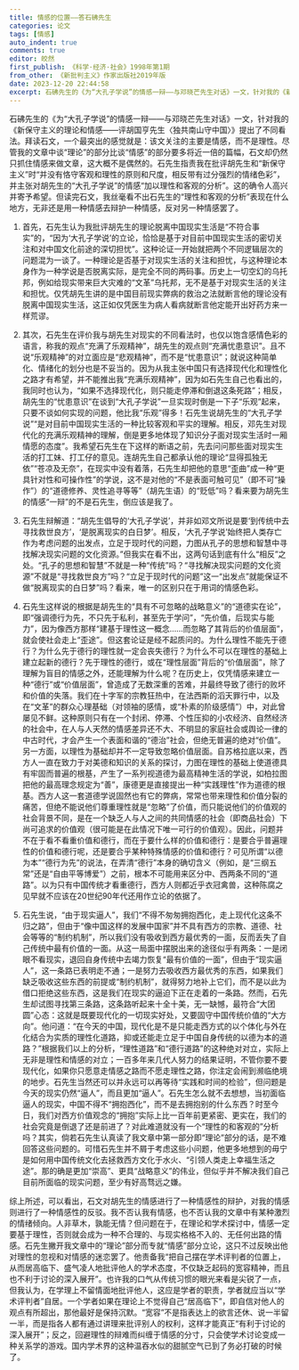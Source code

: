 ```yaml
---
title: 情感的位置——答石砩先生
categories: 论文
tags: [情感]
auto_indent: true
comments: true
editor: 皎然
first_publish: 《科学·经济·社会》1998年第1期
from_other: 《新批判主义》作家出版社2019年版
date: 2023-12-20 22:44:58
excerpt: 石砩先生的《为“大孔子学说”的情感一辩——与邓晓芒先生对话》一文，针对我的《新保守主义的理论和情感——评胡国亨先生〈独共南山守中国〉》提出了不同看法。拜读石文，一个最突出的感觉就是：该文关注的主要是情感，而不是理性。尽管我的文章中谈“理论”的部分比谈“情感”的部分要多将近一倍的篇幅，石文却仍然只抓住情感来做文章，这大概不是偶然的。石先生指责我在批评胡先生和“新保守主义”时“并没有恪守客观和理性的原则和尺度，相反带有过分强烈的情绪色彩”，并主张对胡先生的“大孔子学说”的情感“加以理性和客观的分析”。这的确令人高兴并寄予希望。但读完石文，我丝毫看不出石先生的“理性和客观的分析”表现在什么地方，无非还是用一种情感去辩护一种情感，反对另一种情感罢了。
---
```

石砩先生的《为“大孔子学说”的情感一辩——与邓晓芒先生对话》一文，针对我的《新保守主义的理论和情感——评胡国亨先生〈独共南山守中国〉》提出了不同看法。拜读石文，一个最突出的感觉就是：该文关注的主要是情感，而不是理性。尽管我的文章中谈“理论”的部分比谈“情感”的部分要多将近一倍的篇幅，石文却仍然只抓住情感来做文章，这大概不是偶然的。石先生指责我在批评胡先生和“新保守主义”时“并没有恪守客观和理性的原则和尺度，相反带有过分强烈的情绪色彩”，并主张对胡先生的“大孔子学说”的情感“加以理性和客观的分析”。这的确令人高兴并寄予希望。但读完石文，我丝毫看不出石先生的“理性和客观的分析”表现在什么地方，无非还是用一种情感去辩护一种情感，反对另一种情感罢了。

1. 首先，石先生认为我批评胡先生的理论脱离中国现实生活是“不符合事实”的，“因为‘大孔子学说’的立论，恰恰是基于对目前中国现实生活的密切关注和对中国文化前途的深切担忧”。这种论证一开始就把两个不同逻辑层次的问题混为一谈了。一种理论是否基于对现实生活的关注和担忧，与这种理论本身作为一种学说是否脱离实际，是完全不同的两码事。历史上一切空幻的乌托邦，例如给现实带来巨大灾难的“文革”乌托邦，无不是基于对现实生活的关注和担忧。仅凭胡先生讲的是中国目前现实弊病的救治之法就断言他的理论没有脱离中国现实生活，这正如仅凭医生为病人看病就断言他定能开出好药方来一样荒谬。

2. 其次，石先生在评价我与胡先生对现实的不同看法时，也仅以饱含感情色彩的语言，称我的观点“充满了乐观精神”，胡先生的观点则“充满忧患意识”。且不说“乐观精神”的对立面应是“悲观精神”，而不是“忧患意识”；就说这种简单化、情绪化的划分也是不妥当的。因为从我主张中国只有选择现代化和理性化之路才有希望，并不能推出我“充满乐观精神”，因为如石先生自己也看出的，我同时也认为，“如果不选择现代化，则只能走停滞和倒退这条死路”；相反，胡先生的“忧患意识”在谈到“大孔子学说”一旦实现时倒是一下子“乐观”起来，只要不谈如何实现的问题，他比我“乐观”得多！石先生说胡先生的“大孔子学说”“是对目前中国现实生活的一种比较客观和平实的理解。相反，邓先生对现代化的充满乐观精神的理解，倒是更多地体现了知识分子面对现实生活时一厢情愿的态度”。我希望石先生在下这样的断语之前，先去问问那些面对现实生活的打工妹、打工仔的意见。连胡先生自己都承认他的理论“显得孤独无依”“苍凉及无奈”，在现实中没有着落，石先生却把他的意思“歪曲”成一种“更具针对性和可操作性”的学说，这不是对他的“不是表面可触可见”（即不可“操作”）的“道德修养、灵性追寻等等”（胡先生语）的“贬低”吗？看来要为胡先生的情感“一辩”的不是石先生，倒应该是我了。

3. 石先生辩解道：“胡先生倡导的‘大孔子学说’，并非如邓文所说是要‘到传统中去寻找救世良方’，‘是脱离现实的白日梦’。相反，‘大孔子学说’始终把人类存亡作为考虑问题的出发点，立足于现时代的问题，力图从孔子的思想和智慧中寻找解决现实问题的文化资源。”但我实在看不出，这两句话到底有什么“相反”之处。“孔子的思想和智慧”不就是一种“传统”吗？“寻找解决现实问题的文化资源”不就是“寻找救世良方”吗？“立足于现时代的问题”这一“出发点”就能保证不做“脱离现实的白日梦”吗？看来，唯一的区别只在于用词的情感色彩。

4. 石先生这样说的根据是胡先生的“具有不可忽略的战略意义”的“道德实在论”，即“强调德行为先，不只先于私利，甚至先于学问”，“先价值，后现实与能力”，因为像西方那样“建基于理性这一概念……而忽略了其背后的价值层面”，就会使社会走上“歪途”。但这套论证是经不起质问的。为什么理性不能先于德行？为什么先于德行的理性就一定会丧失德行？为什么不可以在理性的基础上建立起新的德行？先于理性的德行，或在“理性层面”背后的“价值层面”，除了理解为盲目的情感之外，还能理解为什么呢？在历史上，仅凭情感来建立一种“德行”或“价值层面”，曾造成了无数深重的苦难，并最终导致了德行的败坏和价值的失落。我们在十字军的宗教狂热中，在法西斯的滔天罪行中，以及在“文革”的群众心理基础（对领袖的感情，或“朴素的阶级感情”）中，对此曾屡见不鲜。这种原则只有在一个封闭、停滞、个性压抑的小农经济、自然经济的社会中，在人与人天然的情感差异还不大、不明显的家庭社会或舆论一律的中古时代，才会产生一个表面和谐的“德治”社会，但绝无普遍的绝对“价值”。另一方面，以理性为基础却并不一定导致忽略价值层面。自苏格拉底以来，西方人一直在致力于对美德和知识的关系的探讨，力图在理性的基础上使道德具有牢固而普遍的根基，产生了一系列视道德为最高精神生活的学说，如柏拉图把他的最高理念规定为“善”，康德更是直接提出一种“实践理性”作为道德的根基。西方人这一套道德学说固然也有它的弊病，常常也带来理性和价值分裂的痛苦，但绝不能说他们尊重理性就是“忽略”了价值，而只能说他们的价值观的社会背景不同，是在一个缺乏人与人之间的共同情感的社会（即商品社会）下尚可追求的价值观（很可能是在此情况下唯一可行的价值观）。因此，问题并不在于看不看重价值和德行，而在于要什么样的价值和德行：是要合乎普遍理性的价值和德行呢，还是要合乎某种特殊情感的价值和德行？可见所谓“以德为本”“德行为先”的说法，在弄清“德行”本身的确切含义（例如，是“三纲五常”还是“自由平等博爱”）之前，根本不可能用来区分中、西两条不同的“道路”。以为只有中国传统才看重德行，西方人则都近乎衣冠禽兽，这种陈腐之见早就不应该在20世纪90年代还用作立论的依据了。

5. 石先生说，“由于现实逼人”，我们“不得不匆匆拥抱西化，走上现代化这条不归之路”，但由于“像中国这样的发展中国家”并不具有西方的宗教、道德、社会等等的“制约机制”，所以我们没有吸收到西方最优秀的一面，反而丢失了自己传统中最有价值的一面。从这一局面中摆脱出来的途径似乎有两条：一是闭眼不看现实，退回自身传统中去竭力恢复“最有价值的一面”，但由于“现实逼人”，这一条路已表明走不通；一是努力去吸收西方最优秀的东西，如果我们缺乏吸收这些东西的前提或“制约机制”，就得努力地补上它们，而不是以此为借口拒绝这些东西，这是我们在现实的逼迫下正在走着的一条路。然而，石先生却试图寻找第三条路，这条路听起来十全十美，无一缺憾，最符合“大团圆”心态：这就是既要现代化的一切现实好处，又要固守中国传统价值的“大方向”。他问道：“在今天的中国，现代化是不是只能走西方式的以个体化与外在化结合为实质的理性化道路，抑或还能走立足于中国自身传统的以德为本的道路？”根据我们以上的分析，“理性道路”和“德行道路”的这种绝对对立，实际上无非是理性和情感的对立；一百多年来几代人努力的结果证明，不管你要不要现代化，如果你只愿意走情感之路而不愿走理性之路，你注定会闹到濒临绝境的地步。石先生当然还可以并永远可以再等待“实践和时间的检验”，但问题是今天的现实仍然“逼人”，而且更加“逼人”。石先生怎么就不去想想，当初面临逼人的现实，中国不得不“拥抱西化”，而不是去拥抱别的什么东西？时至今日，我们对西方价值观念的“拥抱”实际上比一百年前更紧密、更实在，我们的社会究竟是倒退了还是前进了？对此难道就没有一个“理性的和客观的”分析吗？其实，倘若石先生认真读了我文章中第一部分即“理论”部分的话，是不难回答这些问题的。可惜石先生并不屑于考虑这些小问题，他更多地想到的毋宁是如何用中国传统文化去拯救西方文化于水火、“引领人类走上幸福生活之途”。那的确是更加“崇高”、更具“战略意义”的伟业，但似乎并不解决我们自己目前所面临的现实问题，至少有好高骛远之嫌。

综上所述，可以看出，石文对胡先生的情感进行了一种情感性的辩护，对我的情感则进行了一种情感性的反驳。我不否认我有情感，也不否认我的文章中有某种激烈的情绪倾向。人非草木，孰能无情？但问题在于，在理论和学术探讨中，情感一定要基于理性，否则就会成为一种不合理的、与现实格格不入的、无任何出路的情感。石先生撇开我文章中的“理论”部分而专就“情感”部分立论，这只不过反映出他对理性的忽视和对情感的迷恋罢了。他责备我“把自己摆在学术评判者的位置上，从而居高临下、盛气凌人地批评他人的学术态度，不仅缺乏起码的宽容精神，而且也不利于讨论的深入展开”。也许我的口气从传统习惯的眼光来看是尖锐了一点，但我认为，在学理上不留情面地批评他人，这应是学者的职责，学者就应当以“学术评判者”自居。一个学者如果在理论上不觉得自己“居高临下”，即自信对他人的观点有所超出，那他最好是保持沉默。“宽容”不是指表达上的欲言还休、说一半留一半，而是指各人都有通过讲理来批评别人的权利，这样才能真正“有利于讨论的深入展开”；反之，回避理性的辩难而纠缠于情感的分寸，只会使学术讨论变成一种关系学的游戏。国内学术界的这种温吞水似的甜腻空气已到了务必打破的时候了。
